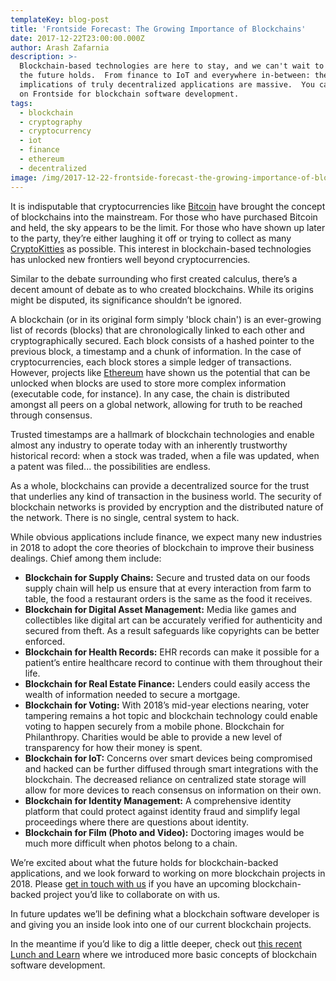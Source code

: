 ```yaml
---
templateKey: blog-post
title: 'Frontside Forecast: The Growing Importance of Blockchains'
date: 2017-12-22T23:00:00.000Z
author: Arash Zafarnia
description: >-
  Blockchain-based technologies are here to stay, and we can't wait to see what
  the future holds.  From finance to IoT and everywhere in-between: the
  implications of truly decentralized applications are massive.  You can count
  on Frontside for blockchain software development.
tags:
  - blockchain
  - cryptography
  - cryptocurrency
  - iot
  - finance
  - ethereum
  - decentralized
image: /img/2017-12-22-frontside-forecast-the-growing-importance-of-blockchains_blockchain.png
---
```


It is indisputable that cryptocurrencies like [Bitcoin](https://bitcoin.org) have brought the concept of blockchains into the mainstream. For those who have purchased Bitcoin and held, the sky appears to be the limit.  For those who have shown up later to the party, they’re either laughing it off or trying to collect as many [CryptoKitties](http://www.cryptokitties.com) as possible. This interest in blockchain-based technologies has unlocked new frontiers well beyond cryptocurrencies.

Similar to the debate surrounding who first created calculus, there’s a decent amount of debate as to who created blockchains. While its origins might be disputed, its significance shouldn’t be ignored.

A blockchain (or in its original form simply 'block chain') is an ever-growing list of records (blocks) that are chronologically linked to each other and cryptographically secured. Each block consists of a hashed pointer to the previous block, a timestamp and a chunk of information.  In the case of cryptocurrencies, each block stores a simple ledger of transactions.  However, projects like [Ethereum](https://www.ethereum.org/) have shown us the potential that can be unlocked when blocks are used to store more complex information (executable code, for instance). In any case, the chain is distributed amongst all peers on a global network, allowing for truth to be reached through consensus.

Trusted timestamps are a hallmark of blockchain technologies and enable almost any industry to operate today with an inherently trustworthy historical record: when a stock was traded, when a file was updated, when a patent was filed... the possibilities are endless.

As a whole, blockchains can provide a decentralized source for the trust that underlies any kind of transaction in the business world. The security of blockchain networks is provided by encryption and the distributed nature of the network. There is no single, central system to hack.

While obvious applications include finance, we expect many new industries in 2018 to adopt the core theories of blockchain to improve their business dealings. Chief among them include:

- **Blockchain for Supply Chains:** Secure and trusted data on our foods supply chain will help us ensure that at every interaction from farm to table, the food a restaurant orders is the same as the food it receives.
- **Blockchain for Digital Asset Management:** Media like games and collectibles like digital art can be accurately verified for authenticity and secured from theft. As a result safeguards like copyrights can be better enforced.
- **Blockchain for Health Records:** EHR records can make it possible for a patient’s entire healthcare record to continue with them throughout their life.
- **Blockchain for Real Estate Finance:** Lenders could easily access the wealth of information needed to secure a mortgage.
- **Blockchain for Voting:** With 2018’s mid-year elections nearing, voter tampering remains a hot topic and blockchain technology could enable voting to happen securely from a mobile phone.
Blockchain for Philanthropy. Charities would be able to provide a new level of transparency for how their money is spent.
- **Blockchain for IoT:** Concerns over smart devices being compromised and hacked can be further diffused through smart integrations with the blockchain. The decreased reliance on centralized state storage will allow for more devices to reach consensus on information on their own.
- **Blockchain for Identity Management:** A comprehensive identity platform that could protect against identity fraud and simplify legal proceedings where there are questions about identity.
- **Blockchain for Film (Photo and Video):** Doctoring images would be much more difficult when photos belong to a chain.

We’re excited about what the future holds for blockchain-backed applications, and we look forward to working on more blockchain projects in 2018. Please [get in touch with us](https://frontside.com/contact/) if you have an upcoming blockchain-backed project you’d like to collaborate on with us.

In future updates we’ll be defining what a blockchain software developer is and giving you an inside look into one of our current blockchain projects.

In the meantime if you’d like to dig a little deeper, check out [this recent Lunch and Learn](https://www.youtube.com/watch?v=kCOefQOitMs) where we introduced more basic concepts of blockchain software development.
